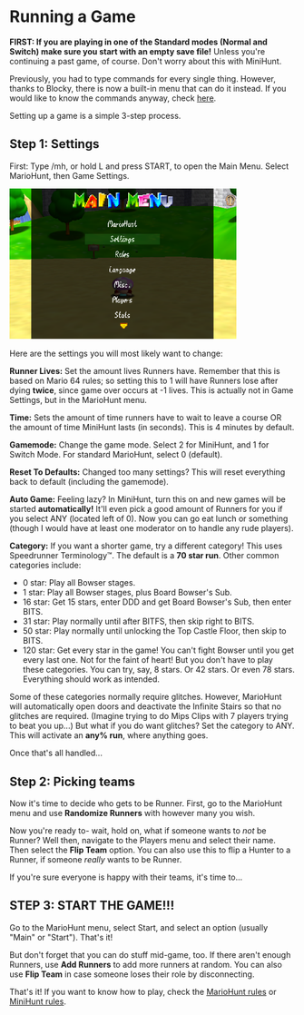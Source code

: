 # Running a Game
**FIRST: If you are playing in one of the Standard modes (Normal and Switch) make sure you start with an empty save file!** Unless you're continuing a past game, of course. Don't worry about this with MiniHunt.

Previously, you had to type commands for every single thing. However, thanks to Blocky, there is now a built-in menu that can do it instead. If you would like to know the commands anyway, check [here](commands.md).

Setting up a game is a simple 3-step process.
## Step 1: Settings
First: Type /mh, or hold L and press START, to open the Main Menu. Select MarioHunt, then Game Settings.

<img src="img/menu.png" alt="What you'll see when you open the Menu." width="400"/>

Here are the settings you will most likely want to change:

**Runner Lives:** Set the amount lives Runners have.
Remember that this is based on Mario 64 rules; so setting this to 1 will have Runners lose after dying **twice**, since game over occurs at -1 lives.
This is actually not in Game Settings, but in the MarioHunt menu.

**Time:** Sets the amount of time runners have to wait to leave a course OR the amount of time MiniHunt lasts (in seconds).
This is 4 minutes by default.

**Gamemode:** Change the game mode. Select 2 for MiniHunt, and 1 for Switch Mode.
For standard MarioHunt, select 0 (default).

**Reset To Defaults:** Changed too many settings? This will reset everything back to default (including the gamemode).

**Auto Game:** Feeling lazy? In MiniHunt, turn this on and new games will be started **automatically!** It'll even pick a good amount of Runners for you if you select ANY (located left of 0).
Now you can go eat lunch or something (though I would have at least one moderator on to handle any rude players).

**Category:** If you want a shorter game, try a different category!
This uses Speedrunner Terminology™. The default is a **70 star run**. Other common categories include:
  - 0 star: Play all Bowser stages.
  - 1 star: Play all Bowser stages, plus Board Bowser's Sub.
  - 16 star: Get 15 stars, enter DDD and get Board Bowser's Sub, then enter BITS.
  - 31 star: Play normally until after BITFS, then skip right to BITS.
  - 50 star: Play normally until unlocking the Top Castle Floor, then skip to BITS.
  - 120 star: Get every star in the game! You can't fight Bowser until you get every last one. Not for the faint of heart!
But you don't have to play these categories. You can try, say, 8 stars. Or 42 stars. Or even 78 stars. Everything should work as intended.

Some of these categories normally require glitches. However, MarioHunt will automatically open doors and deactivate the Infinite Stairs so that no glitches are required.
(Imagine trying to do Mips Clips with 7 players trying to beat you up...)
But what if you do want glitches? Set the category to ANY. This will activate an **any% run**, where anything goes.

Once that's all handled...
## Step 2: Picking teams
Now it's time to decide who gets to be Runner.
First, go to the MarioHunt menu and use **Randomize Runners** with however many you wish.

Now you're ready to- wait, hold on, what if someone wants to *not* be Runner?
Well then, navigate to the Players menu and select their name. Then select the **Flip Team** option.
You can also use this to flip a Hunter to a Runner, if someone *really* wants to be Runner.

If you're sure everyone is happy with their teams, it's time to...
## STEP 3: START THE GAME!!!
Go to the MarioHunt menu, select Start, and select an option (usually "Main" or "Start"). That's it!

But don't forget that you can do stuff mid-game, too. If there aren't enough Runners, use **Add Runners** to add more runners at random.
You can also use **Flip Team** in case someone loses their role by disconnecting.

That's it! If you want to know how to play, check the [MarioHunt rules](rules.md) or [MiniHunt rules](mini.md).